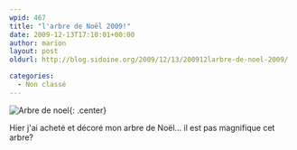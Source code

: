 ```yaml
---
wpid: 467
title: "l'arbre de Noël 2009!"
date: 2009-12-13T17:10:01+00:00
author: marion
layout: post
oldurl: http://blog.sidoine.org/2009/12/13/200912larbre-de-noel-2009/

categories:
  - Non classé
---
```


![Arbre de noel](/media/2009/IMG_3417.JPG){: .center}

Hier j'ai acheté et décoré mon arbre de Noël... il est pas magnifique cet arbre?